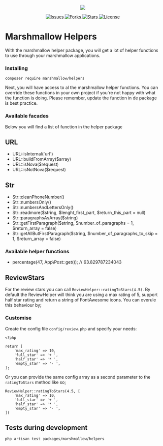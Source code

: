 <p align="center">
    <img src="https://cdn.marshmallow-office.com/media/images/logo/marshmallow.transparent.red.png">
</p>
<p align="center">
    <a href="https://github.com/Marshmallow-Development">
        <img src="https://img.shields.io/github/issues/Marshmallow-Development/package-helper-functions.svg" alt="Issues">
    </a>
    <a href="https://github.com/Marshmallow-Development">
        <img src="https://img.shields.io/github/forks/Marshmallow-Development/package-helpers-functions.svg" alt="Forks">
    </a>
    <a href="https://github.com/Marshmallow-Development">
        <img src="https://img.shields.io/github/stars/Marshmallow-Development/package-helpers-functions.svg" alt="Stars">
    </a>
    <a href="https://github.com/Marshmallow-Development">
        <img src="https://img.shields.io/github/license/Marshmallow-Development/package-helpers-functions.svg" alt="License">
    </a>
</p>

# Marshmallow Helpers
With the marshmallow helper package, you will get a lot of helper functions to use through your marshmallow applications.

### Installing
```
composer require marshmallow/helpers
```

Next, you will have access to al the marshmallow helper functions. You can override these functions in your own project if you're not happy with what the function is doing. Please remember, update the function in de package is best practice.

### Available facades
Below you will find a list of function in the helper package

## URL
- URL::isInternal('url')
- URL::buildFromArray($array)
- URL::isNova($request)
- URL::isNotNova($request)

## Str
- Str::cleanPhoneNumber()
- Str::numbersOnly()
- Str::numbersAndLettersOnly()
- Str::readmore($string, $lenght_first_part, $return_this_part = null)
- Str::paragraphsAsArray($string)
- Str::getFirstParagraph($string, $number_of_paragraphs = 1, $return_array = false)
- Str::getAllButFirstParagraph($string, $number_of_paragraphs_to_skip = 1, $return_array = false)

### Available helper functions
- percentage(47, App\Post::get()); // 63.829787234043

## ReviewStars
For the review stars you can call `ReviewHelper::ratingToStars(4.5)`. By default the ReviewHelper will think you are using a max rating of 5, support half star rating and return a string of FontAwesome icons. You can overule this behaviour by;

### Customise
Create the config file `config/review.php` and specify your needs:
```
<?php

return [
    'max_rating' => 10,
    'full_star' => '+ ',
    'half_star' => '* ',
    'empty_star' => '- ',
];
```

Or you can provide the same config array as a second parameter to the `ratingToStars` method like so;
```
ReviewHelper::ratingToStars(4.5, [
    'max_rating' => 10,
    'full_star' => '+ ',
    'half_star' => '* ',
    'empty_star' => '- ',
])
```

## Tests during development
`php artisan test packages/marshmallow/helpers`